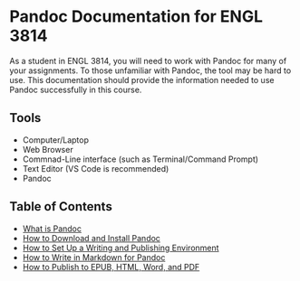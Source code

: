 # Pandoc Documentation for ENGL 3814

As a student in ENGL 3814, you will need to work with Pandoc for many of your assignments. To those unfamiliar with Pandoc, the tool may be hard to use. This documentation should provide the information needed to use Pandoc successfully in this course.

## Tools

* Computer/Laptop
* Web Browser
* Commnad-Line interface (such as Terminal/Command Prompt)
* Text Editor (VS Code is recommended)
* Pandoc

## Table of Contents

* [What is Pandoc](what_is_pandoc.md)
* [How to Download and Install Pandoc](pandoc_download_install.md)
* [How to Set Up a Writing and Publishing Environment](pandoc_setting_up_env.md)
* [How to Write in Markdown for Pandoc](how_to_write_md.md)
* [How to Publish to EPUB, HTML, Word, and PDF](how_to_publish.md)
